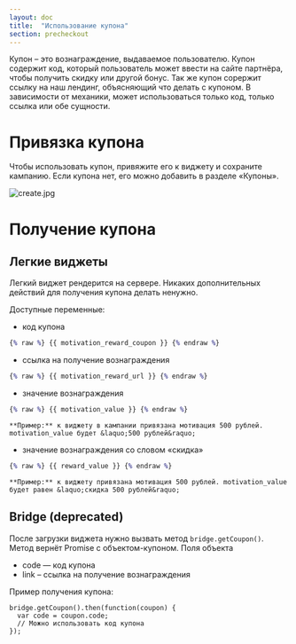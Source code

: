 ```yaml
---
layout: doc
title:  "Использование купона"
section: precheckout
---
```


Купон – это вознаграждение, выдаваемое пользователю. Купон содержит код, который пользователь может ввести на сайте партнёра, чтобы получить скидку или другой бонус.
Так же купон сорержит ссылку на наш лендинг, объясняющий что делать с купоном. В зависимости от механики, может использоваться только код, только ссылка или обе сущности.

# Привязка купона
Чтобы использовать купон, привяжите его к виджету и сохраните кампанию. Если купона нет, его можно добавить в разделе &laquo;Купоны&raquo;.

![create.jpg](https://assets.flocktory.com/uploads/clients/1559/57bc8052-aecf-4b6d-8c01-e8142c4a3a6c_assign-coupon.jpg)

# Получение купона

## Легкие виджеты
Легкий виджет рендерится на сервере. Никаких дополнительных действий для получения купона делать ненужно.

Доступные переменные:

* код купона
```clojure
{% raw %} {{ motivation_reward_coupon }} {% endraw %}
```

* ссылка на получение вознаграждения
```clojure
{% raw %} {{ motivation_reward_url }} {% endraw %}
```

* значение вознаграждения
```clojure
{% raw %} {{ motivation_value }} {% endraw %}
```

    **Пример:** к виджету в кампании привязана мотивация 500 рублей. motivation_value будет &laquo;500 рублей&raquo;


* значение вознаграждения со словом &laquo;скидка&raquo;
 ```clojure
 {% raw %} {{ reward_value }} {% endraw %}
 ```

    **Пример:** к виджету привязана мотивация 500 рублей. motivation_value будет равен &laquo;скидка 500 рублей&raquo;


## Bridge (deprecated)
После загрузки виджета нужно вызвать метод `bridge.getCoupon()`. Метод вернёт Promise с объектом-купоном.
Поля объекта
* code — код купона
* link – ссылка на получение вознаграждения

Пример получения купона:

```
bridge.getCoupon().then(function(coupon) {
  var code = coupon.code;
  // Можно использовать код купона
});
```
